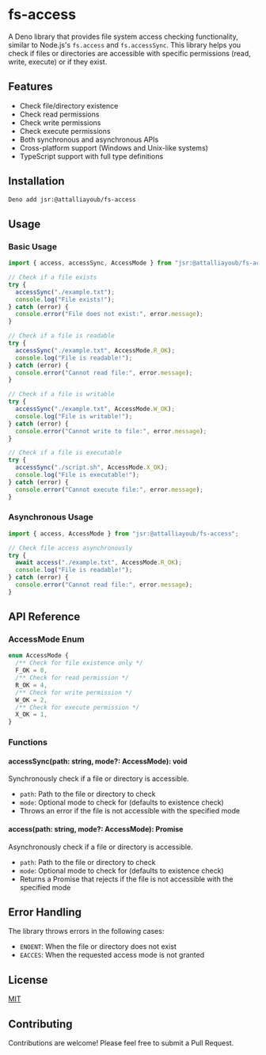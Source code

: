 # fs-access

A Deno library that provides file system access checking functionality, similar to Node.js's `fs.access` and `fs.accessSync`. This library helps you check if files or directories are accessible with specific permissions (read, write, execute) or if they exist.

## Features

- Check file/directory existence
- Check read permissions
- Check write permissions
- Check execute permissions
- Both synchronous and asynchronous APIs
- Cross-platform support (Windows and Unix-like systems)
- TypeScript support with full type definitions

## Installation

```sh
Deno add jsr:@attalliayoub/fs-access
```

## Usage

### Basic Usage

```typescript
import { access, accessSync, AccessMode } from "jsr:@attalliayoub/fs-access";

// Check if a file exists
try {
  accessSync("./example.txt");
  console.log("File exists!");
} catch (error) {
  console.error("File does not exist:", error.message);
}

// Check if a file is readable
try {
  accessSync("./example.txt", AccessMode.R_OK);
  console.log("File is readable!");
} catch (error) {
  console.error("Cannot read file:", error.message);
}

// Check if a file is writable
try {
  accessSync("./example.txt", AccessMode.W_OK);
  console.log("File is writable!");
} catch (error) {
  console.error("Cannot write to file:", error.message);
}

// Check if a file is executable
try {
  accessSync("./script.sh", AccessMode.X_OK);
  console.log("File is executable!");
} catch (error) {
  console.error("Cannot execute file:", error.message);
}
```

### Asynchronous Usage

```typescript
import { access, AccessMode } from "jsr:@attalliayoub/fs-access";

// Check file access asynchronously
try {
  await access("./example.txt", AccessMode.R_OK);
  console.log("File is readable!");
} catch (error) {
  console.error("Cannot read file:", error.message);
}
```

## API Reference

### AccessMode Enum

```typescript
enum AccessMode {
  /** Check for file existence only */
  F_OK = 0,
  /** Check for read permission */
  R_OK = 4,
  /** Check for write permission */
  W_OK = 2,
  /** Check for execute permission */
  X_OK = 1,
}
```

### Functions

#### accessSync(path: string, mode?: AccessMode): void

Synchronously check if a file or directory is accessible.

- `path`: Path to the file or directory to check
- `mode`: Optional mode to check for (defaults to existence check)
- Throws an error if the file is not accessible with the specified mode

#### access(path: string, mode?: AccessMode): Promise<void>

Asynchronously check if a file or directory is accessible.

- `path`: Path to the file or directory to check
- `mode`: Optional mode to check for (defaults to existence check)
- Returns a Promise that rejects if the file is not accessible with the specified mode

## Error Handling

The library throws errors in the following cases:

- `ENOENT`: When the file or directory does not exist
- `EACCES`: When the requested access mode is not granted

## License

[MIT](http://github.com/AttalliAyoub/fs-access/blob/main/LICENSE)

## Contributing

Contributions are welcome! Please feel free to submit a Pull Request. 